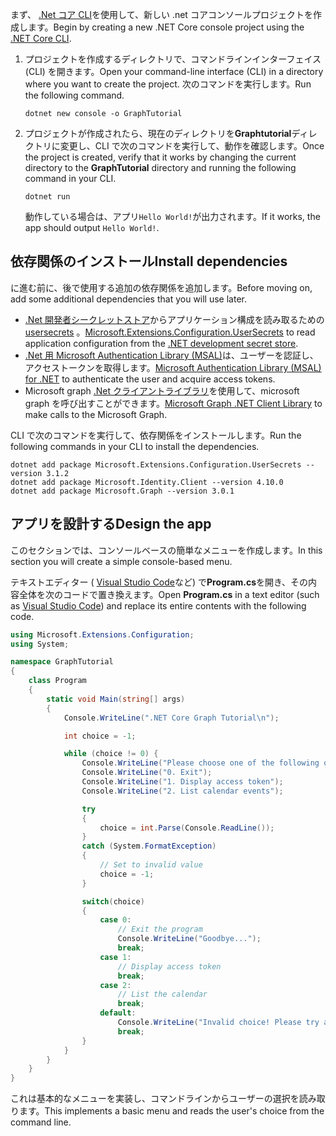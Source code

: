 <!-- markdownlint-disable MD002 MD041 -->

<span data-ttu-id="5892b-101">まず、 [.Net コア CLI](/dotnet/core/tools/)を使用して、新しい .net コアコンソールプロジェクトを作成します。</span><span class="sxs-lookup"><span data-stu-id="5892b-101">Begin by creating a new .NET Core console project using the [.NET Core CLI](/dotnet/core/tools/).</span></span>

1. <span data-ttu-id="5892b-102">プロジェクトを作成するディレクトリで、コマンドラインインターフェイス (CLI) を開きます。</span><span class="sxs-lookup"><span data-stu-id="5892b-102">Open your command-line interface (CLI) in a directory where you want to create the project.</span></span> <span data-ttu-id="5892b-103">次のコマンドを実行します。</span><span class="sxs-lookup"><span data-stu-id="5892b-103">Run the following command.</span></span>

    ```Shell
    dotnet new console -o GraphTutorial
    ```

1. <span data-ttu-id="5892b-104">プロジェクトが作成されたら、現在のディレクトリを**Graphtutorial**ディレクトリに変更し、CLI で次のコマンドを実行して、動作を確認します。</span><span class="sxs-lookup"><span data-stu-id="5892b-104">Once the project is created, verify that it works by changing the current directory to the **GraphTutorial** directory and running the following command in your CLI.</span></span>

    ```Shell
    dotnet run
    ```

    <span data-ttu-id="5892b-105">動作している場合は、アプリ`Hello World!`が出力されます。</span><span class="sxs-lookup"><span data-stu-id="5892b-105">If it works, the app should output `Hello World!`.</span></span>

## <a name="install-dependencies"></a><span data-ttu-id="5892b-106">依存関係のインストール</span><span class="sxs-lookup"><span data-stu-id="5892b-106">Install dependencies</span></span>

<span data-ttu-id="5892b-107">に進む前に、後で使用する追加の依存関係を追加します。</span><span class="sxs-lookup"><span data-stu-id="5892b-107">Before moving on, add some additional dependencies that you will use later.</span></span>

- <span data-ttu-id="5892b-108">[.Net 開発者シークレットストア](https://docs.microsoft.com/aspnet/core/security/app-secrets)からアプリケーション構成を読み取るための[usersecrets](https://github.com/aspnet/extensions) 。</span><span class="sxs-lookup"><span data-stu-id="5892b-108">[Microsoft.Extensions.Configuration.UserSecrets](https://github.com/aspnet/extensions) to read application configuration from the [.NET development secret store](https://docs.microsoft.com/aspnet/core/security/app-secrets).</span></span>
- <span data-ttu-id="5892b-109">[.Net 用 Microsoft Authentication Library (MSAL)](https://github.com/AzureAD/microsoft-authentication-library-for-dotnet)は、ユーザーを認証し、アクセストークンを取得します。</span><span class="sxs-lookup"><span data-stu-id="5892b-109">[Microsoft Authentication Library (MSAL) for .NET](https://github.com/AzureAD/microsoft-authentication-library-for-dotnet) to authenticate the user and acquire access tokens.</span></span>
- <span data-ttu-id="5892b-110">Microsoft graph [.Net クライアントライブラリ](https://github.com/microsoftgraph/msgraph-sdk-dotnet)を使用して、microsoft graph を呼び出すことができます。</span><span class="sxs-lookup"><span data-stu-id="5892b-110">[Microsoft Graph .NET Client Library](https://github.com/microsoftgraph/msgraph-sdk-dotnet) to make calls to the Microsoft Graph.</span></span>

<span data-ttu-id="5892b-111">CLI で次のコマンドを実行して、依存関係をインストールします。</span><span class="sxs-lookup"><span data-stu-id="5892b-111">Run the following commands in your CLI to install the dependencies.</span></span>

```Shell
dotnet add package Microsoft.Extensions.Configuration.UserSecrets --version 3.1.2
dotnet add package Microsoft.Identity.Client --version 4.10.0
dotnet add package Microsoft.Graph --version 3.0.1
```

## <a name="design-the-app"></a><span data-ttu-id="5892b-112">アプリを設計する</span><span class="sxs-lookup"><span data-stu-id="5892b-112">Design the app</span></span>

<span data-ttu-id="5892b-113">このセクションでは、コンソールベースの簡単なメニューを作成します。</span><span class="sxs-lookup"><span data-stu-id="5892b-113">In this section you will create a simple console-based menu.</span></span>

<span data-ttu-id="5892b-114">テキストエディター ( [Visual Studio Code](https://code.visualstudio.com/)など) で**Program.cs**を開き、その内容全体を次のコードで置き換えます。</span><span class="sxs-lookup"><span data-stu-id="5892b-114">Open **Program.cs** in a text editor (such as [Visual Studio Code](https://code.visualstudio.com/)) and replace its entire contents with the following code.</span></span>

```csharp
using Microsoft.Extensions.Configuration;
using System;

namespace GraphTutorial
{
    class Program
    {
        static void Main(string[] args)
        {
            Console.WriteLine(".NET Core Graph Tutorial\n");

            int choice = -1;

            while (choice != 0) {
                Console.WriteLine("Please choose one of the following options:");
                Console.WriteLine("0. Exit");
                Console.WriteLine("1. Display access token");
                Console.WriteLine("2. List calendar events");

                try
                {
                    choice = int.Parse(Console.ReadLine());
                }
                catch (System.FormatException)
                {
                    // Set to invalid value
                    choice = -1;
                }

                switch(choice)
                {
                    case 0:
                        // Exit the program
                        Console.WriteLine("Goodbye...");
                        break;
                    case 1:
                        // Display access token
                        break;
                    case 2:
                        // List the calendar
                        break;
                    default:
                        Console.WriteLine("Invalid choice! Please try again.");
                        break;
                }
            }
        }
    }
}
```

<span data-ttu-id="5892b-115">これは基本的なメニューを実装し、コマンドラインからユーザーの選択を読み取ります。</span><span class="sxs-lookup"><span data-stu-id="5892b-115">This implements a basic menu and reads the user's choice from the command line.</span></span>
